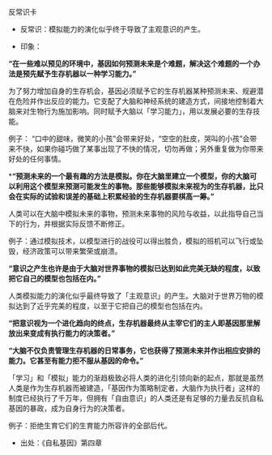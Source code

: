 反常识卡



- 反常识：模拟能力的演化似乎终于导致了主观意识的产生。



- 印象：

**“在一些难以预见的环境中，基因如何预测未来是个难题，解决这个难题的一个办法是预先赋予生存机器以一种学习能力。”**

为了努力增加自身的生存机会，基因必须赋予它的生存机器某种预测未来、规避潜在危险并作出反应的能力。它支配了大脑和神经系统的建造方式，间接地控制着大脑来对生物行为施加影响。同时赋予大脑以「学习能力」，用以发展必要的生存技能。

例子：
“口中的甜味，微笑的小孩”会带来好处，“空空的肚皮，哭叫的小孩”会带来不快，如果你碰巧做了某事出现了不快的情况，切勿再做；另外重复做为你带来好处的任何事情。

***“预测未来的一个最有趣的方法是模拟。你在大脑里建立一个模型，你的大脑可以利用这个模型来预测可能发生的事物。那些能够模拟未来视为的生存机器，比只会在实际的试验和误差的基础上积累经验的生存机器要棋高一筹。”**

人类可以在大脑中模拟未来的事物，预测未来事物的风险与收益，以此指导自己当下的行为，并根据实际反馈不断修正。

例子：通过模拟技术，以模型进行的战役可以得出胜负，模拟的班机可以飞行或坠毁，经济政策可以带来繁荣或崩溃。

**“意识之产生也许是由于大脑对世界事物的模拟已达到如此完美无缺的程度，以致把它自己的模型也包括在内。”**

人类模拟能力的演化似乎最终导致了「主观意识」的产生。大脑对于世界万物的模拟达到了近乎完美的程度，以至于它把自己的模型也包括在内。

**“把意识视为一个进化趋向的终点，生存机器最终从主宰它们的主人即基因那里解放出来变成有执行能力的决策者。”**

**“大脑不仅负责管理生存机器的日常事务，它也获得了预测未来并作出相应安排的能力。它甚至有能力拒不服从基因的命令。”**

「学习」和「模拟」能力的渐趋极致必将人类的进化引领向新的起点，那就是虽然人类是作为生存机器而被建造，「基因作为策略制定者，大脑作为执行者」这样的制度已经执行了千万年，但拥有「自由意识」的人类还是有足够的力量去反抗自私基因的暴政，成为自身行为的决策者。

例子：拒绝生育它们的生育能力所容许的全部后代。





- 出处：《自私基因》第四章


